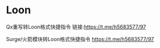 # Loon
Qx重写转Loon格式快捷指令 链接:https://t.me/h5683577/97

Surge/火箭模块转Loon格式快捷指令 https://t.me/h5683577/97

